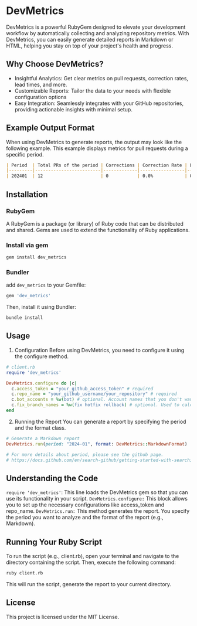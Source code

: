 # DevMetrics

DevMetrics is a powerful RubyGem designed to elevate your development workflow by automatically collecting and analyzing repository metrics. With DevMetrics, you can easily generate detailed reports in Markdown or HTML, helping you stay on top of your project's health and progress.

## Why Choose DevMetrics?
- Insightful Analytics: Get clear metrics on pull requests, correction rates, lead times, and more.
- Customizable Reports: Tailor the data to your needs with flexible configuration options
- Easy Integration: Seamlessly integrates with your GitHub repositories, providing actionable insights with minimal setup.

## Example Output Format

When using DevMetrics to generate reports, the output may look like the following example.
This example displays metrics for pull requests during a specific period.

```markdown
| Period  | Total PRs of the period | Corrections | Correction Rate | Lead Time of the PR   | PR Link |
|---------|-------------------------|-------------|-----------------|-----------------------|---------|
| 202401  | 12                      | 0           | 0.0%            | 0d 00:04:24           | [PRs for 202401](https://github.com/user/repo/pulls?q=is%3Apr+merged%3A202401) |
```


## Installation

### RubyGem
A RubyGem is a package (or library) of Ruby code that can be distributed and shared. Gems are used to extend the functionality of Ruby applications.

### Install via gem 
```bash
gem install dev_metrics
```

### Bundler
add `dev_metrics` to your Gemfile:
```bash
gem 'dev_metrics'
```
Then, install it using Bundler:
```bash
bundle install
```

## Usage
1. Configuration
Before using DevMetrics, you need to configure it using the configure method.

```ruby
# client.rb
require 'dev_metrics'

DevMetrics.configure do |c|
  c.access_token = "your_github_access_token" # required
  c.repo_name = "your_github_username/your_repository" # required
  c.bot_accounts = %w(bot) # optional. Account names that you don't want to include in the report.
  c.fix_branch_names = %w(fix hotfix rollback) # optional. Used to calculate the Correction Rate.
end
```

2. Running the Report
You can generate a report by specifying the period and the format class.
```ruby
# Generate a Markdown report
DevMetrics.run(period: "2024-01", format: DevMetrics::MarkdownFormat)

# For more details about period, please see the github page.
# https://docs.github.com/en/search-github/getting-started-with-searching-on-github/understanding-the-search-syntax#query-for-dates
```

## Understanding the Code
`require 'dev_metrics'`: This line loads the DevMetrics gem so that you can use its functionality in your script.
`DevMetrics.configure:` This block allows you to set up the necessary configurations like access_token and repo_name.
`DevMetrics.run:` This method generates the report. You specify the period you want to analyze and the format of the report (e.g., Markdown).


## Running Your Ruby Script
To run the script (e.g., client.rb), open your terminal and navigate to the directory containing the script. Then, execute the following command:

```bash
ruby client.rb
```
This will run the script, generate the report to your current directory.

## License
This project is licensed under the MIT License.
